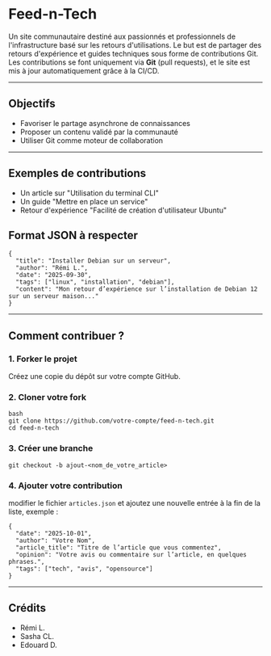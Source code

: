 # Feed-n-Tech

Un site communautaire destiné aux passionnés et professionnels de l'infrastructure basé sur les retours d'utilisations.
Le but est de partager des retours d'expérience et guides techniques sous forme de contributions Git. 
Les contributions se font uniquement via **Git** (pull requests), et le site est mis à jour automatiquement grâce à la CI/CD.  

---

## Objectifs

- Favoriser le partage asynchrone de connaissances
- Proposer un contenu validé par la communauté
- Utiliser Git comme moteur de collaboration

---

## Exemples de contributions
- Un article sur "Utilisation du terminal CLI"
- Un guide "Mettre en place un service"
- Retour d'expérience "Facilité de création d'utilisateur Ubuntu"

## Format JSON à respecter
```
{
  "title": "Installer Debian sur un serveur",
  "author": "Rémi L.",
  "date": "2025-09-30",
  "tags": ["linux", "installation", "debian"],
  "content": "Mon retour d’expérience sur l’installation de Debian 12 sur un serveur maison..."
}
```

---

## Comment contribuer ?

### 1. Forker le projet
Créez une copie du dépôt sur votre compte GitHub.

### 2. Cloner votre fork
```
bash
git clone https://github.com/votre-compte/feed-n-tech.git
cd feed-n-tech
```

### 3. Créer une branche
`git checkout -b ajout-<nom_de_votre_article>`

### 4. Ajouter votre contribution
modifier le fichier `articles.json` et ajoutez une nouvelle entrée à la fin de la liste, exemple :
```
{
  "date": "2025-10-01",
  "author": "Votre Nom",
  "article_title": "Titre de l’article que vous commentez",
  "opinion": "Votre avis ou commentaire sur l’article, en quelques phrases.",
  "tags": ["tech", "avis", "opensource"]
}
```


---

## Crédits
- Rémi L.
- Sasha CL.
- Edouard D.
